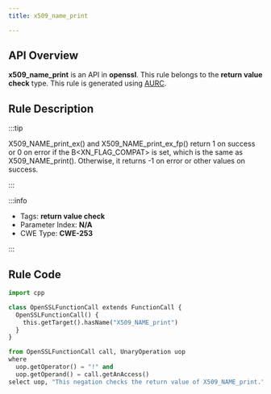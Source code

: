 ```yaml
---
title: x509_name_print

---
```



## API Overview
**x509_name_print** is an API in **openssl**. This rule belongs to the **return value check** type. This rule is generated using [AURC](../../tools/AURC).
## Rule Description

:::tip

X509_NAME_print_ex() and X509_NAME_print_ex_fp() return 1 on success or 0 on error if the B\<XN_FLAG_COMPAT\> is set, which is the same as X509_NAME_print(). Otherwise, it returns -1 on error or other values on success.

:::

:::info

- Tags: **return value check**
- Parameter Index: **N/A**
- CWE Type: **CWE-253**

:::

## Rule Code
```python
import cpp

class OpenSSLFunctionCall extends FunctionCall {
  OpenSSLFunctionCall() {
    this.getTarget().hasName("X509_NAME_print")
  }
}

from OpenSSLFunctionCall call, UnaryOperation uop
where
  uop.getOperator() = "!" and
  uop.getOperand() = call.getAnAccess()
select uop, "This negation checks the return value of X509_NAME_print."
```
